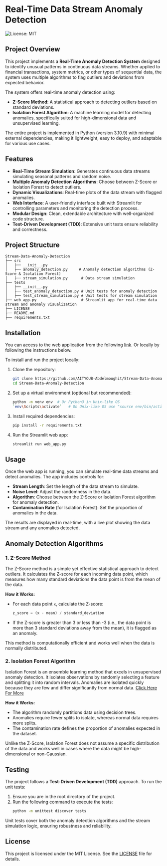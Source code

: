 # Real-Time Data Stream Anomaly Detection

![License: MIT](https://img.shields.io/badge/License-MIT-green)

## Project Overview

This project implements a **Real-Time Anomaly Detection System** designed to identify unusual patterns in continuous data streams. Whether applied to financial transactions, system metrics, or other types of sequential data, the system uses multiple algorithms to flag outliers and deviations from expected behavior.

The system offers real-time anomaly detection using:
- **Z-Score Method**: A statistical approach to detecting outliers based on standard deviations.
- **Isolation Forest Algorithm**: A machine learning model for detecting anomalies, specifically suited for high-dimensional data and unsupervised learning.

The entire project is implemented in Python (version 3.10.9) with minimal external dependencies, making it lightweight, easy to deploy, and adaptable for various use cases.

## Features

- **Real-Time Stream Simulation**: Generates continuous data streams simulating seasonal patterns and random noise.
- **Multiple Anomaly Detection Algorithms**: Choose between Z-Score or Isolation Forest to detect outliers.
- **Dynamic Visualizations**: Real-time plots of the data stream with flagged anomalies.
- **Web Interface**: A user-friendly interface built with Streamlit for controlling parameters and monitoring the detection process.
- **Modular Design**: Clean, extendable architecture with well-organized code structure.
- **Test-Driven Development (TDD)**: Extensive unit tests ensure reliability and correctness.

## Project Structure

```
Stream-Data-Anomaly-Detection
├── src
│   ├── __init__.py
│   ├── anomaly_detection.py     # Anomaly detection algorithms (Z-Score & Isolation Forest)
│   ├── stream_simulation.py      # Data stream simulation
├── tests
│   ├── __init__.py
│   ├── test_anomaly_detection.py # Unit tests for anomaly detection
│   ├── test_stream_simulation.py # Unit tests for stream simulation
├── web_app.py                    # Streamlit app for real-time data stream and anomaly visualization
├── LICENSE                       
├── README.md                     
├── requirements.txt              
```

## Installation
You can access to the web application from the following [link](https://stream-data-anomaly-detection.streamlit.app/). Or locally by following the instructions below.

To install and run the project locally:

1. Clone the repository:
   ```bash
   git clone https://github.com/AITYOUB-Abdelmoughit/Stream-Data-Anomaly-Detection.git
   cd Stream-Data-Anomaly-Detection
   ```

2. Set up a virtual environment (optional but recommended):
   ```bash
   python -m venv env  # Or Python3 in Unix-like OS
   `env\Scripts\activate`   # On Unix-like OS use "source env/bin/activate"
   ```

3. Install required dependencies:
   ```bash
   pip install -r requirements.txt
   ```

4. Run the Streamlit web app:
   ```bash
   streamlit run web_app.py
   ```

## Usage

Once the web app is running, you can simulate real-time data streams and detect anomalies. The app includes controls for:

- **Stream Length**: Set the length of the data stream to simulate.
- **Noise Level**: Adjust the randomness in the data.
- **Algorithm**: Choose between the Z-Score or Isolation Forest algorithm for anomaly detection.
- **Contamination Rate** (for Isolation Forest): Set the proportion of anomalies in the data.

The results are displayed in real-time, with a live plot showing the data stream and any anomalies detected.

## Anomaly Detection Algorithms

### 1. **Z-Score Method**
The Z-Score method is a simple yet effective statistical approach to detect outliers. It calculates the Z-score for each incoming data point, which measures how many standard deviations the data point is from the mean of the data.

**How it Works:**
- For each data point `x`, calculate the Z-score:
  ```python
  z_score = (x - mean) / standard_deviation
  ```
- If the Z-score is greater than 3 or less than -3 (i.e., the data point is more than 3 standard deviations away from the mean), it is flagged as an anomaly.

This method is computationally efficient and works well when the data is normally distributed.

### 2. **Isolation Forest Algorithm**
Isolation Forest is an ensemble learning method that excels in unsupervised anomaly detection. It isolates observations by randomly selecting a feature and splitting it into random intervals. Anomalies are isolated quickly because they are few and differ significantly from normal data. [Click Here For More](https://www.analyticsvidhya.com/blog/2021/07/anomaly-detection-using-isolation-forest-a-complete-guide/#:~:text=The%20Isolation%20Forest%20algorithm,%20introduced%20by%20Fei%20Tony%20Liu%20and)

**How it Works:**
- The algorithm randomly partitions data using decision trees.
- Anomalies require fewer splits to isolate, whereas normal data requires more splits.
- The contamination rate defines the proportion of anomalies expected in the dataset.
  
Unlike the Z-Score, Isolation Forest does not assume a specific distribution of the data and works well in cases where the data might be high-dimensional or non-Gaussian.

## Testing

The project follows a **Test-Driven Development (TDD)** approach. To run the unit tests:

1. Ensure you are in the root directory of the project.
2. Run the following command to execute the tests:
   ```bash
   python -m unittest discover tests
   ```

Unit tests cover both the anomaly detection algorithms and the stream simulation logic, ensuring robustness and reliability.

## License

This project is licensed under the MIT License. See the [LICENSE](./LICENSE) file for details.

